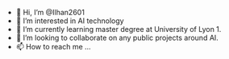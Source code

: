 - 👋 Hi, I’m @Ilhan2601
- 👀 I’m interested in AI technology
- 🌱 I’m currently learning master degree at University of Lyon 1.
- 💞️ I’m looking to collaborate on any public projects around AI.
- 📫 How to reach me ...

<!---
Ilhan2601/Ilhan2601 is a ✨ special ✨ repository because its `README.md` (this file) appears on your GitHub profile.
You can click the Preview link to take a look at your changes.
--->
